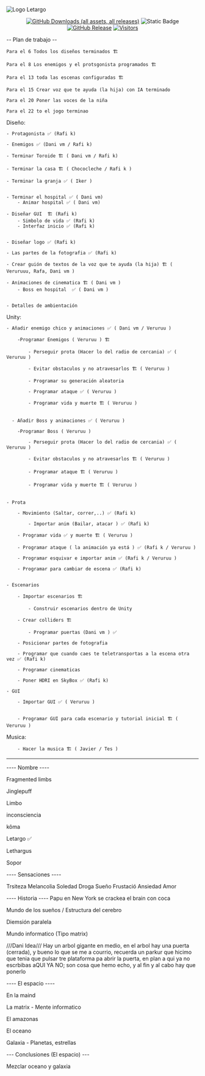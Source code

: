 

![Logo Letargo](https://github.com/Dansoru/Letargo/assets/146813308/f0910715-0163-4264-b1f0-29dd0cecc8c3)

<div align="center">
	
[![GitHub Downloads (all assets, all releases)](https://img.shields.io/github/downloads/Dansoru/Letargo/total?label=Downloads&color=%2390D54C)](https://github.com/Dansoru/Letargo/releases)
![Static Badge](https://img.shields.io/badge/Idioma-%F0%9F%87%AA%F0%9F%87%B8-%23f44336?style=flat&link=https%3A%2F%2Fgithub.com%2FDansoru%2FLetargo%2Freleases)
[![GitHub Release](https://img.shields.io/github/v/release/Dansoru/Letargo?display_name=release&label=Release)](https://github.com/Dansoru/Letargo/releases)
[![Visitors](https://api.visitorbadge.io/api/visitors?path=https%3A%2F%2Fgithub.com%2FDansoru%2FLetargo&label=Visitas&labelColor=%235e5e5e&countColor=%2375e6f7&style=flat&labelStyle=none)](https://visitorbadge.io/status?path=https%3A%2F%2Fgithub.com%2FDansoru%2FLetargo)

</div>
-- Plan de trabajo --

	Para el 6 Todos los diseños terminados 🏗️

	Para el 8 Los enemigos y el protsgonista programados 🏗️

	Para el 13 toda las escenas configuradas 🏗️

	Para el 15 Crear voz que te ayuda (la hija) con IA terminado

	Para el 20 Poner las voces de la niña

	Para el 22 to el jogo terminao

Diseño:

	- Protagonista ✅ (Rafi k)
 
	- Enemigos ✅ (Dani vm / Rafi k)
 
	- Terminar Toroide 🏗️ ( Dani vm / Rafi k)

	- Terminar la casa 🏗️ ( Chococleche / Rafi k )
 
	- Terminar la granja ✅ ( Iker )
 		
 
	- Terminar el hospital ✅ ( Dani vm)
		- Animar hospital ✅ ( Dani vm)
 
	- Diseñar GUI  🏗️ (Rafi k)
 		- Simbolo de vida ✅ (Rafi k)
   		- Interfaz inicio ✅ (Rafi k)


  	- Diseñar logo ✅ (Rafi k)
   
	- Las partes de la fotografia ✅ (Rafi k)
 
	- Crear guión de textos de la voz que te ayuda (la hija) 🏗️ ( Veruruuu, Rafa, Dani vm )
 
	- Animaciones de cinematica 🏗️ ( Dani vm )
 		- Boss en hospital  ✅ ( Dani vm )
   	
 
	- Detalles de ambientación
 

Unity:

	- Añadir enemigo chico y animaciones ✅ ( Dani vm / Veruruu )
 
		-Programar Enemigos ( Veruruu ) 🏗️
  
			- Perseguir prota (Hacer lo del radio de cercania) ✅ ( Veruruu )
   
			- Evitar obstaculos y no atravesarlos 🏗️ ( Veruruu )
   
			- Programar su generación aleatoria  
   
			- Programar ataque ✅ ( Veruruu )
   
			- Programar vida y muerte 🏗️ ( Veruruu )
   
			
 	  - Añadir Boss y animaciones ✅ ( Veruruu )
 
		-Programar Boss ( Veruruu )
  
			- Perseguir prota (Hacer lo del radio de cercania) ✅ ( Veruruu )
   
			- Evitar obstaculos y no atravesarlos 🏗️ ( Veruruu )
   
			- Programar ataque 🏗️ ( Veruruu )
   
			- Programar vida y muerte 🏗️ ( Veruruu )
   
			
	- Prota

 		- Movimiento (Saltar, correr,..) ✅ (Rafi k)

     		- Importar anim (Bailar, atacar ) ✅ (Rafi k)

		- Programar vida ✅ y muerte 🏗️ ( Veruruu )
  
		- Programar ataque ( la animación ya está ) ✅ (Rafi k / Veruruu )
  
		- Programar esquivar e importar anim ✅ (Rafi k / Veruruu )
  
		- Programar para cambiar de escena ✅ (Rafi k)
  
  	
	- Escenarios
 
		- Importar escenarios 🏗️
  
  			- Construir escenarios dentro de Unity
  
		- Crear colliders 🏗️

    		- Programar puertas (Dani vm ) ✅
  
		- Posicionar partes de fotografia

    	- Programar que cuando caes te teletransportas a la escena otra vez ✅ (Rafi k)
  
		- Programar cinematicas

		- Poner HDRI en SkyBox ✅ (Rafi k)
  
	- GUI
 
		- Importar GUI ✅ ( Veruruu )
  		
  
		- Programar GUI para cada escenario y tutorial inicial 🏗️ ( Veruruu )

  Musica:

  		- Hacer la musica 🏗️ ( Javier / Tes )
  

_______________________________________________________________________  

---- Nombre ----

Fragmented limbs

Jinglepuff

Limbo

inconsciencia

kôma

Letargo   ✅

Lethargus

Sopor 

---- Sensaciones ----

Trsiteza Melancolia Soledad Droga Sueño Frustació Ansiedad Amor

---- Historia ----
Papu en New York se crackea el brain con coca

Mundo de los sueños / Estructura del cerebro

Diemsión paralela

Mundo informatico (Tipo matrix)

///Dani Idea/// Hay un arbol gigante en medio, en el arbol hay una puerta (cerrada), y bueno lo que se me a courrio, recuerda un parkur que hicimo que tenia que pulsar tre plataforma pa abrir la puerta, en plan a qui ya no escrbibas aQUI YA NO; son cosa que hemo echo, y al fin y al cabo hay que ponerlo

---- El espacio ----

En la maind

La matrix - Mente informatico

El amazonas

El oceano

Galaxia - Planetas, estrellas

--- Conclusiones (El espacio) ---

Mezclar oceano y galaxia
